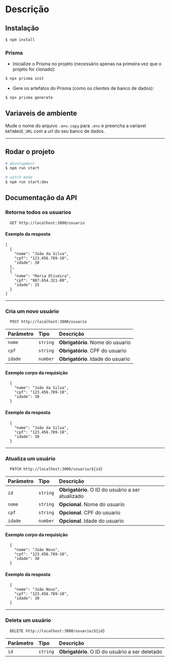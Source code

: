 # Descrição

## Instalação

```bash
$ npm install
```

### Prisma
* Inicialize o Prisma no projeto (necessário apenas na primeira vez que o projeto for clonado):
```bash
$ npx prisma init
```

* Gere os artefatos do Prisma (como os clientes de banco de dados):
```bash
$ npx prisma generate
```

## Variaveis de ambiente

Mude o nome do arquivo `.env.copy` para `.env` e preencha a variavel `DATABASE_URL` com a url do seu banco de dados.

---

## Rodar o projeto

```bash
# development
$ npm run start

# watch mode
$ npm run start:dev

```

## Documentação da API

### Retorna todos os usuarios

```http
  GET http://localhost:3000/usuario
```

#### Exemplo da resposta
```
[
  {
    "nome": "João da Silva",
    "cpf": "123.456.789-10",
    "idade": 30
  },
  {
    "nome": "Maria Oliveira",
    "cpf": "987.654.321-00",
    "idade": 25
  }
]
```
___

### Cria um novo usuário

```http
  POST http://localhost:3000/usuario
```

| Parâmetro   | Tipo       | Descrição                                   |
| :---------- | :--------- | :------------------------------------------ |
| `nome`      | `string` | **Obrigatório**. Nome do usuario |
| `cpf`      | `string` | **Obrigatório**. CPF do usuario |
| `idade`      | `number` | **Obrigatório**. Idade do usuario |

#### Exemplo corpo da requisição
```
  {
    "nome": "João da Silva",
    "cpf": "123.456.789-10",
    "idade": 30
  }
```

#### Exemplo da resposta
```
  {
    "nome": "João da Silva",
    "cpf": "123.456.789-10",
    "idade": 30
  }
```
___
### Atualiza um usuário

```http
  PATCH http://localhost:3000/usuario/${id}
```

| Parâmetro   | Tipo       | Descrição                                   |
| :---------- | :--------- | :------------------------------------------ |
| `id`      | `string` | **Obrigatório**. O ID do usuário a ser atualizado |
| `nome`      | `string` | **Opcional**. Nome do usuario |
| `cpf`      | `string` | **Opcional**. CPF do usuario |
| `idade`      | `number` | **Opcional**. Idade do usuario |

#### Exemplo corpo da requisição
```
  {
    "nome": "João Novo",
    "cpf": "123.456.789-10",
    "idade": 30
  }
```

#### Exemplo da resposta
```
  {
    "nome": "João Novo",
    "cpf": "123.456.789-10",
    "idade": 30
  }
```
___


### Deleta um usuário

```http
  DELETE http://localhost:3000/usuario/${id}
```

| Parâmetro   | Tipo       | Descrição                                   |
| :---------- | :--------- | :------------------------------------------ |
| `id`      | `string` | **Obrigatório**. O ID do usuário a ser deletado |

